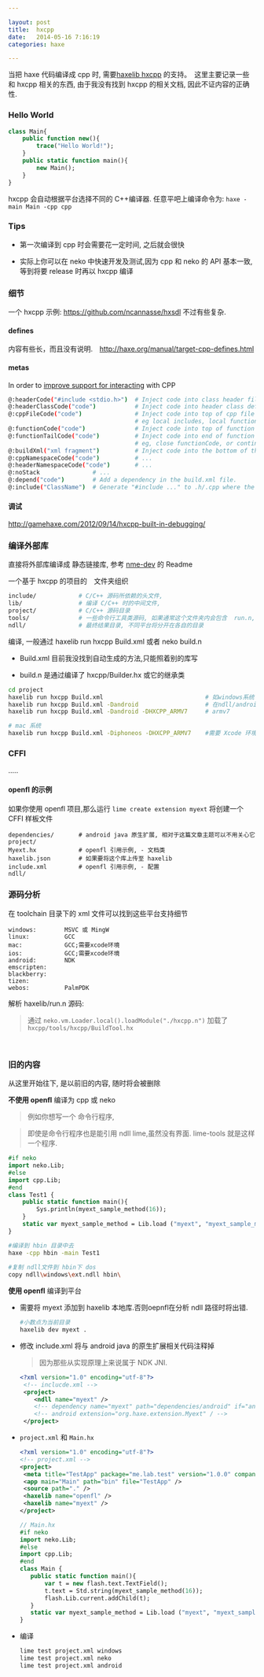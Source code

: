 ```yaml
---

layout: post
title:  hxcpp
date:   2014-05-16 7:16:19
categories: haxe

---
```


当把 haxe 代码编译成 cpp 时, 需要[haxelib hxcpp](https://github.com/HaxeFoundation/hxcpp) 的支持。　这里主要记录一些和 hxcpp 相关的东西, 由于我没有找到 hxcpp 的相关文档, 因此不证内容的正确性.


### Hello World

```haxe
class Main{
	public function new(){
		trace("Hello World!");
	}
	public static function main(){
		new Main();
	}
}
```

hxcpp 会自动根据平台选择不同的 C++编译器. 任意平吧上编译命令为: `haxe -main Main -cpp cpp`

<!-- more -->

### Tips

 * 第一次编译到 cpp 时会需要花一定时间, 之后就会很快　

 * 实际上你可以在 neko 中快速开发及测试,因为 cpp 和 neko 的 API 基本一致,等到将要 release 时再以 hxcpp 编译



### 细节

一个 hxcpp 示例: https://github.com/ncannasse/hxsdl 不过有些复杂.

#### defines

内容有些长，而且没有说明.　http://haxe.org/manual/target-cpp-defines.html

#### metas

In order to [improve support for interacting](http://haxe.1354130.n2.nabble.com/hxcpp-native-access-td6968232.html) with CPP

```bash
@:headerCode("#include <stdio.h>")	# Inject code into class header file - eg for types of injected members.
@:headerClassCode("code")			# Inject code into header class definition - eg member variables/functions.
@:cppFileCode("code")				# Inject code into top of cpp file
									# eg local includes, local functions, static variables.
@:functionCode("code")				# Inject code into top of function - eg, whole implementation.
@:functionTailCode("code")			# Inject code into end of function
									# eg, close functionCode, or continue processing.
@:buildXml("xml fragment")			# Inject code into the bottom of the build.xml code.
@:cppNamespaceCode("code")			# ...
@:headerNamespaceCode("code")		# ...
@:noStack 				# ...
@:depend("code")		# Add a dependency in the build.xml file.
@:include("ClassName")	# Generate "#include ..." to .h/.cpp where the class is being imported.
```

#### 调试

http://gamehaxe.com/2012/09/14/hxcpp-built-in-debugging/

### 编译外部库

直接将外部库编译成 静态链接库, 参考 [nme-dev](https://github.com/haxenme/nme-dev) 的 Readme

一个基于 hxcpp 的项目的　文件夹组织

```bash
include/			# C/C++ 源码所依赖的头文件,
lib/				# 编译 C/C++ 时的中间文件,
project/			# C/C++ 源码目录
tools/				# 一些命令行工具类源码, 如果通常这个文件夹内会包含  run.n, build.n 的源码等等
ndll/ 				# 最终结果目录, 不同平台将分开在各自的目录
```

编译, 一般通过 haxelib run hxcpp Build.xml 或者 neko build.n

 * Build.xml 目前我没找到自动生成的方法,只能照着别的库写

 * build.n 是通过编译了 hxcpp/Builder.hx 或它的继承类

```bash
cd project
haxelib run hxcpp Build.xml								# 如windows系统 则在 ndll/windows/ 生成 .ndll 文件	
haxelib run hxcpp Build.xml -Dandroid					# 在ndll/android/下 生成 .so 文件
haxelib run hxcpp Build.xml -Dandroid -DHXCPP_ARMV7		# armv7

# mac 系统
haxelib run hxcpp Build.xml -Diphoneos -DHXCPP_ARMV7	#需要 Xcode 环境
```

### CFFI

.....

#### openfl 的示例

如果你使用 openfl 项目,那么运行 `lime create extension myext` 将创建一个 CFFI 样板文件

```
dependencies/		# android java 原生扩展, 相对于这篇文章主题可以不用关心它
project/
Myext.hx			# openfl 引用示例, - 文档类
haxelib.json		# 如果要将这个库上传至 haxelib 
include.xml			# openfl 引用示例, - 配置
ndll/				
```


### 源码分析

在 toolchain 目录下的 xml 文件可以找到这些平台支持细节

```
windows:		MSVC 或 MingW
linux:			GCC
mac:			GCC;需要xcode环境
ios:			GCC;需要xcode环境
android:		NDK
emscripten:			
blackberry:
tizen:
webos:			PalmPDK
```

解析 haxelib/run.n 源码:

 > 通过 `neko.vm.Loader.local().loadModule("./hxcpp.n")` 加载了 `hxcpp/tools/hxcpp/BuildTool.hx`

<br />

### 旧的内容

从这里开始往下, 是以前旧的内容, 随时将会被删除
 
**不使用 openfl** 编译为 cpp 或 neko

 > 例如你想写一个 命令行程序, 

 > 即使是命令行程序也是能引用 ndll lime,虽然没有界面. lime-tools 就是这样一个程序.
 
```haxe
#if neko
import neko.Lib;
#else
import cpp.Lib;
#end
class Test1 {
	public static function main(){
		Sys.println(myext_sample_method(16));
	}
	static var myext_sample_method = Lib.load ("myext", "myext_sample_method", 1);
}
```

```bash
#编译到 hbin 目录中去
haxe -cpp hbin -main Test1
	
#复制 ndll文件到 hbin下 dos
copy ndll\windows\ext.ndll hbin\
```
 

**使用 openfl** 编译到平台 

 * 需要将 myext 添加到 haxelib 本地库.否则oepnfl在分析 ndll 路径时将出错.
 
	 ```bash
	 #小数点为当前目录
	 haxelib dev myext .
	 ``` 
 
 * 修改 include.xml 将与 android java 的原生扩展相关代码注释掉

	> 因为那些从实现原理上来说属于 NDK JNI.

	```xml
	<?xml version="1.0" encoding="utf-8"?>
	 <!-- inclucde.xml -->
	 <project>
		<ndll name="myext" />
		<!-- dependency name="myext" path="dependencies/android" if="android" / -->
		<!-- android extension="org.haxe.extension.Myext" / -->
	 </project>
	```

 * `project.xml` 和 `Main.hx`
 
	 ```xml
	 <?xml version="1.0" encoding="utf-8"?>
	 <!-- project.xml -->
	 <project>
	  <meta title="TestApp" package="me.lab.test" version="1.0.0" company="R.U.N" />
	  <app main="Main" path="bin" file="TestApp" />
	  <source path="." />
	  <haxelib name="openfl" />
	  <haxelib name="myext" />
	 </project>
	 ```
 
	 ```haxe
	 // Main.hx
	 #if neko
	 import neko.Lib;
	 #else
	 import cpp.Lib;
	 #end
	 class Main {	
		public static function main(){	
			var t = new flash.text.TextField();
			t.text = Std.string(myext_sample_method(16));
			flash.Lib.current.addChild(t);
		}
		static var myext_sample_method = Lib.load ("myext", "myext_sample_method", 1);
	 }
	 ```

 * 编译

	 ```bash
	 lime test project.xml windows
	 lime test project.xml neko
	 lime test project.xml android
	 ```
